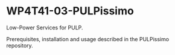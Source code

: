 # WP4T41-03-PULPissimo

Low-Power Services for PULP.

Prerequisites, installation and usage described in the PULPissimo repository.


